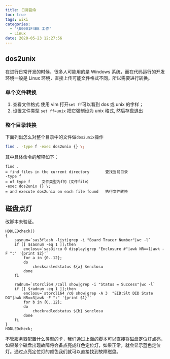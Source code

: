 ```yaml
---
title: 日常指令
toc: true
tags: wiki
categories:
  - "\U0001F4BB 工作"
  - Linux
date: 2020-05-23 12:27:56
---
```

## dos2unix
在进行日常开发的时候，很多人可能用的是 Windows 系统，而在代码运行的开发环境一般是 Linux 环境，直接上传可能文件格式不同，所以需要进行转换。

### 单个文件转换
1. 查看文件格式
使用 vim 打开`set ff`可以看到 dos 或 unix 的字样；
2. 设置文件类型
`set ff=unix`
把它强制设为 unix 格式, 然后存盘退出

### 整个目录转换
下面列出怎么对整个目录中的文件做`dos2unix`操作  
```bash
find . -type f -exec dos2unix {} \;
```

其中具体命令的解释如下：
```plain
find .
= find files in the current directory		查找当前目录
-type f
= of type f		文件类型为f的（文件file）
-exec dos2unix {} \;
= and execute dos2unix on each file found	执行文件转换
```
## 磁盘点灯
改脚本未验证。
```shell
HDDLEDcheck()
{
    sasnum=`sas3flash -list|grep -i "Board Tracer Number"|wc -l`
    if [[ $sasnum -eq 1 ]];then
        enclosu=`sas3ircu 0 display|grep "Enclosure #"|awk NR==1|awk -F ":" '{print $2}'`
        for a in {0..12};
        do
            checksasledstatus ${a} $enclosu
        done
    fi

    radnum=`storcli64 /call show|grep -i "Status = Success"|wc -l`
    if [[ $radnum -eq 1 ]];then
        enclosu=`storcli64 /c0 show|grep -A 3  "EID:Slt DID State DG"|awk NR==3|awk -F ":" '{print $1}'`
        for b in {0..12};
        do
            checkradledstatus ${b} $enclosu
        done
    fi
}
HDDLEDcheck;
```
不管服务器配置什么类型的卡，我们通过上面的脚本可以直接将磁盘定位灯点亮，如果某个磁盘出现故障将会备点亮成红色定位灯，如果正常，就会显示蓝色定位灯。通过点亮定位灯的颜色我们就可以直接找到故障磁盘。